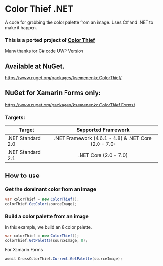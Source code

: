 # Color Thief .NET

A code for grabbing the color palette from an image. Uses C# and .NET to make it happen.

### This is a ported project of [Color Thief](https://github.com/lokesh/color-thief/) 

Many thanks for C# code [UWP Version](https://gist.github.com/zumicts/c5050a36e4ba742dc244)

## Available at NuGet. 
https://www.nuget.org/packages/ksemenenko.ColorThief/

## NuGet for Xamarin Forms only:
https://www.nuget.org/packages/ksemenenko.ColorThief.Forms/

### Targets:
|Target|Supported Framework|
| ------------------- | :-----------: |
|.NET Standard 2.0|.NET Framework (4.6.1 - 4.8) & .NET Core (2.0 - 7.0)|
|.NET Standard 2.1|.NET Core (2.0 - 7.0)|

## How to use

### Get the dominant color from an image
```cs
var colorThief = new ColorThief();
colorThief.GetColor(sourceImage);
```

### Build a color palette from an image

In this example, we build an 8 color palette.

```cs
var colorThief = new ColorThief();
colorThief.GetPalette(sourceImage, 8);
```

For Xamarin.Forms

```cs
await CrossColorThief.Current.GetPalette(sourceImage);
```
